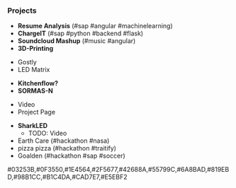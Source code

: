 ### Projects

- **Resume Analysis** (#sap #angular #machinelearning)
- **ChargeIT** (#sap #python #backend #flask)
- **Soundcloud Mashup** (#music #angular)
- **3D-Printing** 
+ Gostly
+ LED Matrix
- **Kitchenflow?**
- **SORMAS-N** 
 + Video
 + Project Page
- **SharkLED** 
  + TODO: Video
- Earth Care (#hackathon #nasa)
- pizza pizza (#hackathon #traitify)
- Goalden (#hackathon #sap #soccer)




#03253B,#0F3550,#1E4564,#2F5677,#42688A,#55799C,#6A8BAD,#819EBD,#98B1CC,#B1C4DA,#CAD7E7,#E5EBF2
